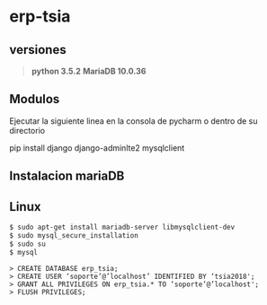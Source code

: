 # erp-tsia

## versiones
> **python 3.5.2**
> **MariaDB 10.0.36**

## Modulos
Ejecutar la siguiente linea en la consola de pycharm o dentro de su directorio

pip install django django-adminlte2 mysqlclient

## Instalacion mariaDB

## Linux

```sh
$ sudo apt-get install mariadb-server libmysqlclient-dev
$ sudo mysql_secure_installation
$ sudo su
$ mysql
```
    
    > CREATE DATABASE erp_tsia;
    > CREATE USER ‘soporte’@’localhost’ IDENTIFIED BY ‘tsia2018'; 
    > GRANT ALL PRIVILEGES ON erp_tsia.* TO ‘soporte’@’localhost';
    > FLUSH PRIVILEGES;
